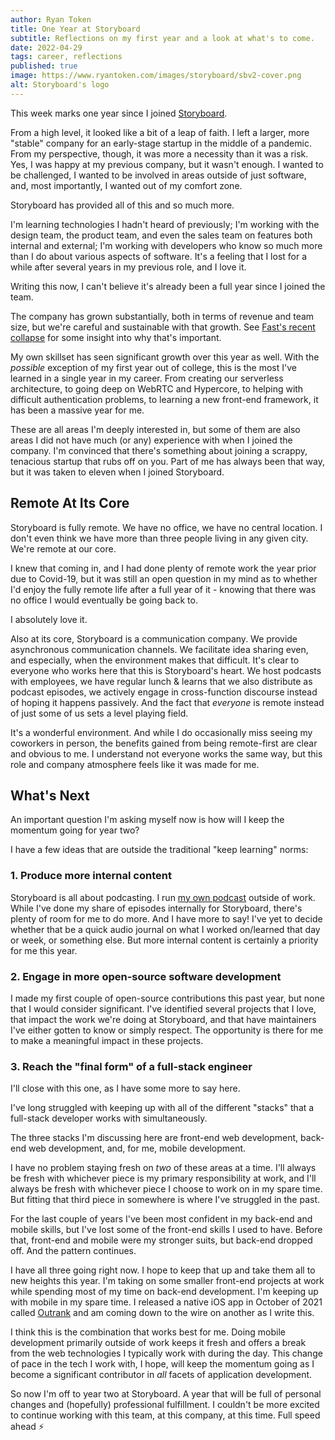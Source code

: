 ```yaml
---
author: Ryan Token
title: One Year at Storyboard
subtitle: Reflections on my first year and a look at what's to come.
date: 2022-04-29
tags: career, reflections
published: true
image: https://www.ryantoken.com/images/storyboard/sbv2-cover.png
alt: Storyboard's logo
---
```


This week marks one year since I joined [Storyboard](https://new.trystoryboard.com).

From a high level, it looked like a bit of a leap of faith. I left a larger, more "stable" company for an early-stage startup in the middle of a pandemic. From my perspective, though, it was more a necessity than it was a risk. Yes, I was happy at my previous company, but it wasn't enough. I wanted to be challenged, I wanted to be involved in areas outside of just software, and, most importantly, I wanted out of my comfort zone.

Storyboard has provided all of this and so much more.

I'm learning technologies I hadn't heard of previously; I'm working with the design team, the product team, and even the sales team on features both internal and external; I'm working with developers who know so much more than I do about various aspects of software. It's a feeling that I lost for a while after several years in my previous role, and I love it.

Writing this now, I can't believe it's already been a full year since I joined the team.

The company has grown substantially, both in terms of revenue and team size, but we're careful and sustainable with that growth. See [Fast's recent collapse](https://newsletter.pragmaticengineer.com/p/the-scoop-fast) for some insight into why that's important.

My own skillset has seen significant growth over this year as well. With the *possible* exception of my first year out of college, this is the most I've learned in a single year in my career. From creating our serverless architecture, to going deep on WebRTC and Hypercore, to helping with difficult authentication problems, to learning a new front-end framework, it has been a massive year for me.

These are all areas I'm deeply interested in, but some of them are also areas I did not have much (or any) experience with when I joined the company. I'm convinced that there's something about joining a scrappy, tenacious startup that rubs off on you. Part of me has always been that way, but it was taken to eleven when I joined Storyboard.

## Remote At Its Core

Storyboard is fully remote. We have no office, we have no central location. I don't even think we have more than three people living in any given city. We're remote at our core.

I knew that coming in, and I had done plenty of remote work the year prior due to Covid-19, but it was still an open question in my mind as to whether I'd enjoy the fully remote life after a full year of it - knowing that there was no office I would eventually be going back to.

I absolutely love it.

Also at its core, Storyboard is a communication company. We provide asynchronous communication channels. We facilitate idea sharing even, and especially, when the environment makes that difficult. It's clear to everyone who works here that this is Storyboard's heart. We host podcasts with employees, we have regular lunch & learns that we also distribute as podcast episodes, we actively engage in cross-function discourse instead of hoping it happens passively. And the fact that *everyone* is remote instead of just some of us sets a level playing field.

It's a wonderful environment. And while I do occasionally miss seeing my coworkers in person, the benefits gained from being remote-first are clear and obvious to me. I understand not everyone works the same way, but this role and company atmosphere feels like it was made for me.

## What's Next

An important question I'm asking myself now is how will I keep the momentum going for year two?

I have a few ideas that are outside the traditional "keep learning" norms:

### 1. Produce more internal content

Storyboard is all about podcasting. I run [my own podcast](https://thegoldenhurricast.com/podcast) outside of work. While I've done my share of episodes internally for Storyboard, there's plenty of room for me to do more. And I have more to say! I've yet to decide whether that be a quick audio journal on what I worked on/learned that day or week, or something else. But more internal content is certainly a priority for me this year.

### 2. Engage in more open-source software development

I made my first couple of open-source contributions this past year, but none that I would consider significant. I've identified several projects that I love, that impact the work we're doing at Storyboard, and that have maintainers I've either gotten to know or simply respect. The opportunity is there for me to make a meaningful impact in these projects.

### 3. Reach the "final form" of a full-stack engineer

I'll close with this one, as I have some more to say here.

I've long struggled with keeping up with all of the different "stacks" that a full-stack developer works with simultaneously.

The three stacks I'm discussing here are front-end web development, back-end web development, and, for me, mobile development.

I have no problem staying fresh on *two* of these areas at a time. I'll always be fresh with whichever piece is my primary responsibility at work, and I'll always be fresh with whichever piece I choose to work on in my spare time. But fitting that third piece in somewhere is where I've struggled in the past.

For the last couple of years I've been most confident in my back-end and mobile skills, but I've lost some of the front-end skills I used to have. Before that, front-end and mobile were my stronger suits, but back-end dropped off. And the pattern continues.

I have all three going right now. I hope to keep that up and take them all to new heights this year. I'm taking on some smaller front-end projects at work while spending most of my time on back-end development. I'm keeping up with mobile in my spare time. I released a native iOS app in October of 2021 called [Outrank](https://apps.apple.com/us/app/outrank/id1588983785) and am coming down to the wire on another as I write this.

I think this is the combination that works best for me. Doing mobile development primarily outside of work keeps it fresh and offers a break from the web technologies I typically work with during the day. This change of pace in the tech I work with, I hope, will keep the momentum going as I become a significant contributor in *all* facets of application development.

So now I'm off to year two at Storyboard. A year that will be full of personal changes and (hopefully) professional fulfillment. I couldn't be more excited to continue working with this team, at this company, at this time. Full speed ahead ⚡️

